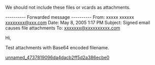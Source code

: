 We should not include these files or vcards as attachments.

---------- Forwarded message ----------
From: xxxxx xxxxxx <xxxxxxxx@xxx.com>
Date: May 8, 2005 1:17 PM
Subject: Signed email causes file attachments
To: xxxxxxx@xxxxxxxxxx.com


Hi,

Test attachments with Base64 encoded filename.



[unnamed_4737819096da4dacb2ff5d2a386ecbe0](unnamed_4737819096da4dacb2ff5d2a386ecbe0)